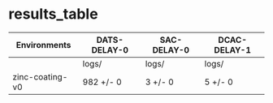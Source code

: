 # results_table
| Environments  |DATS-DELAY-0|SAC-DELAY-0|DCAC-DELAY-1|
|---------------|------------|-----------|------------|
|               |logs/       |logs/      |logs/       |
|zinc-coating-v0|982 +/- 0   |3 +/- 0    |5 +/- 0     |
